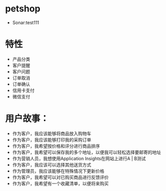 # petshop

- Sonar:test111

# 特性

- 产品分类
- 客户提醒
- 客户问题
- 订单取消
- 订单确认
- 信用卡支付
- 微信支付

# 用户故事：

- 作为客户，我应该能够将商品放入购物车
- 作为客户，我应该能够打印我的采购订单
- 作为客户，我希望按价格和评分进行商品排序
- 作为客户，我希望可以保存我的多个地址，以便我可以轻松选择要邮寄的地址
- 作为营销人员，我想使用Application Insights在网站上进行A | B测试
- 作为客户，我应该可以选择其他送货方式
- 作为管理员，我应该能够在特殊情况下更新价格
- 作为客户，我希望可以对已购买商品进行反馈评价
- 作为客户，我希望有一个收藏清单，以便将来购买
